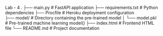 Lab - 4
.
├── main.py               # FastAPI application 
├── requirements.txt      # Python dependencies
├── Procfile              # Heroku deployment configuration        
├── model/                # Directory containing the pre-trained model
│   └── model.pkl         # Pre-trained machine learning model()
├── index.html            # Frontend HTML file
└── README.md             # Project documentation